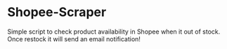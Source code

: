 # Shopee-Scraper
Simple script to check product availability in Shopee when it out of stock. Once restock it will send an email notification! 
